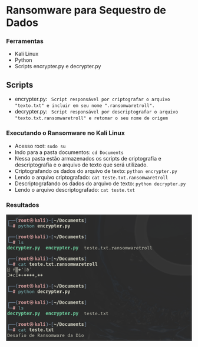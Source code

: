 # Ransomware para Sequestro de Dados

### Ferramentas

- Kali Linux
- Python
- Scripts encrypter.py e decrypter.py

## Scripts
- encrypter.py: ```  Script responsável por criptografar o arquivo "texto.txt" e incluir em seu nome ".ransomwaretroll". ```
- decrypter.py: ```  Script responsável por descriptografar o arquivo "texto.txt.ransomwaretroll" e retomar o seu nome de origem ```

### Executando o Ransomware no Kali Linux

- Acesso root: ``` sudo su ```
- Indo para a pasta documentos: ``` cd Documents ```
- Nessa pasta estão armazenados os scripts de criptografia e descriptografia e o arquivo de texto que será utilizado.
- Criptografando os dados do arquivo de texto: ``` python encrypter.py ```
- Lendo o arquivo criptografado: ``` cat teste.txt.ransomwaretroll ```
- Descriptografando os dados do arquivo de texto: ``` python decrypter.py ```
- Lendo o arquivo descriptografado: ``` cat teste.txt ```

### Resultados

![Alt text](./projeto-de-ransomware.png "Criptografia e Descriptografia dos Dados")



